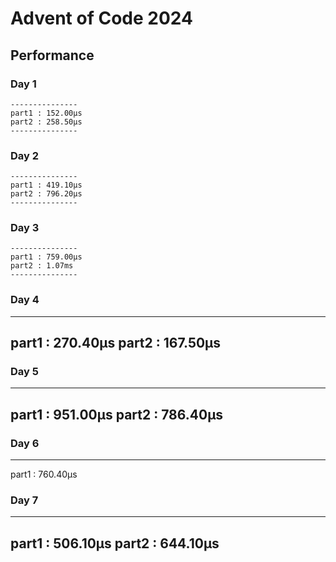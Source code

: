 # Advent of Code 2024

## Performance
### Day 1

````
---------------
part1 : 152.00µs
part2 : 258.50µs
---------------
````
### Day 2

````
---------------
part1 : 419.10µs
part2 : 796.20µs
---------------
````
### Day 3

````
---------------
part1 : 759.00µs
part2 : 1.07ms
---------------
````

### Day 4
---------------
part1 : 270.40µs
part2 : 167.50µs
---------------

### Day 5
---------------
part1 : 951.00µs
part2 : 786.40µs
---------------

### Day 6
---------------
part1 : 760.40µs

### Day 7
---------------
part1 : 506.10µs
part2 : 644.10µs
---------------